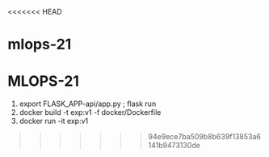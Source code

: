 <<<<<<< HEAD
# mlops-21
MLOPS-21
=======
1. export FLASK_APP-api/app.py ; flask run
2. docker build -t exp:v1 -f docker/Dockerfile 
 3. docker run -it exp:v1

>>>>>>> 94e9ece7ba509b8b639f13853a6141b9473130de
